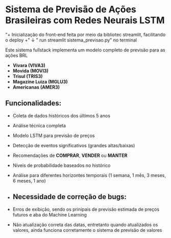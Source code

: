 # Sistema de Previsão de Ações Brasileiras com Redes Neurais LSTM

"+ Inicialização do front-end feita por meio da bibliotec streamlit, facilitando o deploy +"
                  ↓
" run streamlit sistema_previsao.py" no terminal


Este sistema fullstack implementa um modelo completo de previsão para as ações BRL
- **Vivara (VIVA3)**
- **Movida (MOVI3)** 
- **Trisul (TRIS3)**
- **Magazine Luiza (MGLU3)**
- **Americanas (AMER3)**

## Funcionalidades:
- Coleta de dados históricos dos últimos 5 anos
- Análise técnica completa
- Modelo LSTM para previsão de preços
- Detecção de eventos significativos (grandes altas/baixas)
- Recomendações de **COMPRAR**, **VENDER** ou **MANTER**
- Níveis de probabilidade baseados no histórico
- Análise para diferentes horizontes temporais (1 semana, 1 mês, 3 meses, 6 meses, 1 ano)

- ## Necessidade de correção de bugs:
- Erros de exibição, sendo os prinipais de previsão estimada de preços futuros e aba do Machine Learning
- Não atualização correta das datas, entretanto quando atualizados os valores, ainda funciona corretamente o sistema de previsão de valores

